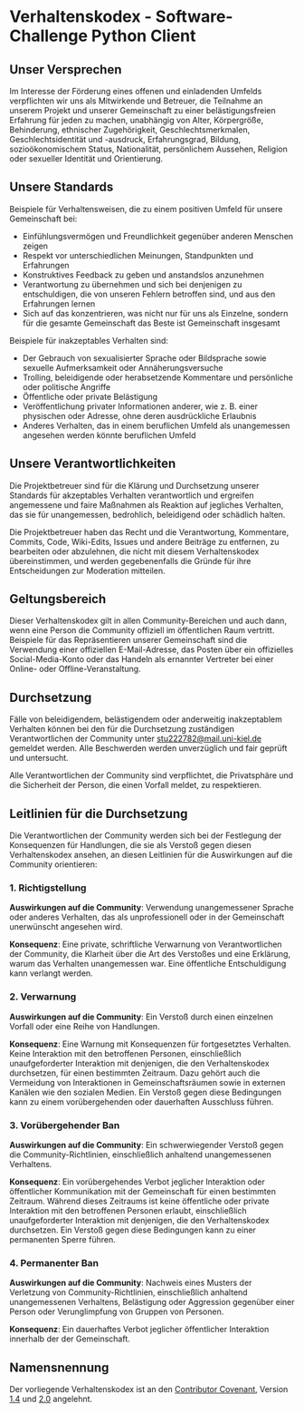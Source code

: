 # Verhaltenskodex - Software-Challenge Python Client

## Unser Versprechen

Im Interesse der Förderung eines offenen und einladenden Umfelds verpflichten wir uns als Mitwirkende und Betreuer,
die Teilnahme an unserem Projekt und unserer Gemeinschaft zu einer belästigungsfreien Erfahrung für jeden zu machen,
unabhängig von Alter, Körpergröße, Behinderung, ethnischer Zugehörigkeit, Geschlechtsmerkmalen, Geschlechtsidentität 
und -ausdruck, Erfahrungsgrad, Bildung, sozioökonomischem Status, Nationalität, persönlichem Aussehen, Religion oder
sexueller Identität und Orientierung.

## Unsere Standards

Beispiele für Verhaltensweisen, die zu einem positiven Umfeld für unsere
Gemeinschaft bei:

* Einfühlungsvermögen und Freundlichkeit gegenüber anderen Menschen zeigen
* Respekt vor unterschiedlichen Meinungen, Standpunkten und Erfahrungen
* Konstruktives Feedback zu geben und anstandslos anzunehmen
* Verantwortung zu übernehmen und sich bei denjenigen zu entschuldigen, die von unseren Fehlern betroffen sind,
  und aus den Erfahrungen lernen
* Sich auf das konzentrieren, was nicht nur für uns als Einzelne, sondern für die gesamte Gemeinschaft das Beste ist
  Gemeinschaft insgesamt

Beispiele für inakzeptables Verhalten sind:

* Der Gebrauch von sexualisierter Sprache oder Bildsprache sowie sexuelle Aufmerksamkeit oder
  Annäherungsversuche
* Trolling, beleidigende oder herabsetzende Kommentare und persönliche oder politische Angriffe
* Öffentliche oder private Belästigung
* Veröffentlichung privater Informationen anderer, wie z. B. einer physischen oder
  Adresse, ohne deren ausdrückliche Erlaubnis
* Anderes Verhalten, das in einem beruflichen Umfeld als unangemessen angesehen werden könnte
  beruflichen Umfeld

## Unsere Verantwortlichkeiten

Die Projektbetreuer sind für die Klärung und Durchsetzung unserer Standards für akzeptables Verhalten verantwortlich 
und ergreifen angemessene und faire Maßnahmen als Reaktion auf jegliches Verhalten, das sie für unangemessen, 
bedrohlich, beleidigend oder schädlich halten.

Die Projektbetreuer haben das Recht und die Verantwortung, Kommentare, Commits, Code, Wiki-Edits, Issues und andere 
Beiträge zu entfernen, zu bearbeiten oder abzulehnen, die nicht mit diesem Verhaltenskodex übereinstimmen, und werden 
gegebenenfalls die Gründe für ihre Entscheidungen zur Moderation mitteilen.

## Geltungsbereich

Dieser Verhaltenskodex gilt in allen Community-Bereichen und auch dann, wenn eine Person die Community offiziell im
öffentlichen Raum vertritt. Beispiele für das Repräsentieren unserer Gemeinschaft sind die Verwendung einer offiziellen 
E-Mail-Adresse, das Posten über ein offizielles Social-Media-Konto oder das Handeln als ernannter Vertreter bei einer 
Online- oder Offline-Veranstaltung.

## Durchsetzung

Fälle von beleidigendem, belästigendem oder anderweitig inakzeptablem Verhalten können bei den für die Durchsetzung
zuständigen Verantwortlichen der Community unter <stu222782@mail.uni-kiel.de> gemeldet werden. Alle Beschwerden werden
unverzüglich und fair geprüft und untersucht.

Alle Verantwortlichen der Community sind verpflichtet, die Privatsphäre und die Sicherheit der Person, die einen Vorfall
meldet, zu respektieren.

## Leitlinien für die Durchsetzung

Die Verantwortlichen der Community werden sich bei der Festlegung der Konsequenzen für Handlungen, die sie als Verstoß
gegen diesen Verhaltenskodex ansehen, an diesen Leitlinien für die Auswirkungen auf die Community orientieren:

### 1. Richtigstellung

**Auswirkungen auf die Community**: Verwendung unangemessener Sprache oder anderes Verhalten, das als unprofessionell
oder in der Gemeinschaft unerwünscht angesehen wird.

**Konsequenz**: Eine private, schriftliche Verwarnung von Verantwortlichen der Community, die Klarheit über die Art des
Verstoßes und eine Erklärung, warum das Verhalten unangemessen war. Eine öffentliche Entschuldigung kann verlangt
werden.

### 2. Verwarnung

**Auswirkungen auf die Community**: Ein Verstoß durch einen einzelnen Vorfall oder eine Reihe von Handlungen.

**Konsequenz**: Eine Warnung mit Konsequenzen für fortgesetztes Verhalten. Keine Interaktion mit den betroffenen
Personen, einschließlich unaufgeforderter Interaktion mit denjenigen, die den Verhaltenskodex durchsetzen, für einen
bestimmten Zeitraum. Dazu gehört auch die Vermeidung von Interaktionen in Gemeinschaftsräumen sowie in externen Kanälen
wie den sozialen Medien. Ein Verstoß gegen diese Bedingungen kann zu einem vorübergehenden oder dauerhaften Ausschluss
führen.

### 3. Vorübergehender Ban

**Auswirkungen auf die Community**: Ein schwerwiegender Verstoß gegen die Community-Richtlinien, einschließlich
anhaltend unangemessenen Verhaltens.

**Konsequenz**: Ein vorübergehendes Verbot jeglicher Interaktion oder öffentlicher Kommunikation mit der Gemeinschaft
für einen bestimmten Zeitraum. Während dieses Zeitraums ist keine öffentliche oder private Interaktion mit den
betroffenen Personen erlaubt, einschließlich unaufgeforderter Interaktion mit denjenigen, die den Verhaltenskodex
durchsetzen. Ein Verstoß gegen diese Bedingungen kann zu einer permanenten Sperre führen.

### 4. Permanenter Ban

**Auswirkungen auf die Community**: Nachweis eines Musters der Verletzung von Community-Richtlinien, einschließlich
anhaltend unangemessenen Verhaltens, Belästigung oder Aggression gegenüber einer Person oder Verunglimpfung von Gruppen
von Personen.

**Konsequenz**: Ein dauerhaftes Verbot jeglicher öffentlicher Interaktion innerhalb der der Gemeinschaft.

## Namensnennung

Der vorliegende Verhaltenskodex ist an den [Contributor Covenant](https://contributor-covenant.org/), Version
[1.4](https://www.contributor-covenant.org/version/1/4/code-of-conduct/code_of_conduct.md) und
[2.0](https://www.contributor-covenant.org/version/2/0/code_of_conduct/code_of_conduct.md) angelehnt.